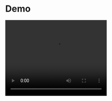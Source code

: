 # Demo 

<video width="320" height="240" controls>
  <source src="Record_2023-03-13-22-00-33_866547ceea94746f29e8d319a61dc94b.mp4" type="video/mp4">
</video>
